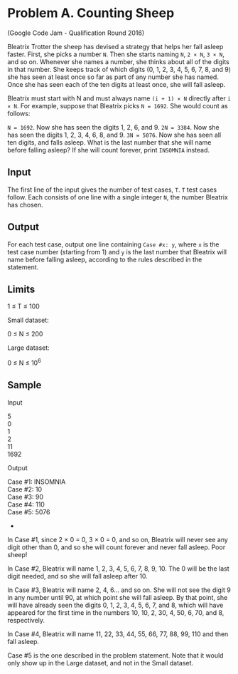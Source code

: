 # Problem A. Counting Sheep

(Google Code Jam - Qualification Round 2016)

Bleatrix Trotter the sheep has devised a strategy that helps her fall asleep faster. First, she picks a number `N`. Then she starts naming `N`, `2 × N`, `3 × N`, and so on. Whenever she names a number, she thinks about all of the digits in that number. She keeps track of which digits (0, 1, 2, 3, 4, 5, 6, 7, 8, and 9) she has seen at least once so far as part of any number she has named. Once she has seen each of the ten digits at least once, she will fall asleep.

Bleatrix must start with N and must always name `(i + 1) × N` directly after `i × N`. For example, suppose that Bleatrix picks `N = 1692`. She would count as follows:

`N = 1692`. Now she has seen the digits 1, 2, 6, and 9.
`2N = 3384`. Now she has seen the digits 1, 2, 3, 4, 6, 8, and 9.
`3N = 5076`. Now she has seen all ten digits, and falls asleep.
What is the last number that she will name before falling asleep? If she will count forever, print `INSOMNIA` instead.

## Input

The first line of the input gives the number of test cases, `T`. `T` test cases follow. Each consists of one line with a single integer `N`, the number Bleatrix has chosen.

## Output

For each test case, output one line containing `Case #x: y`, where `x` is the test case number (starting from 1) and `y` is the last number that Bleatrix will name before falling asleep, according to the rules described in the statement.

## Limits

1 ≤ T ≤ 100

Small dataset:

0 ≤ N ≤ 200

Large dataset:

0 ≤ N ≤ 10<sup>6</sup>

## Sample

Input 
 
5  
0  
1  
2  
11  
1692  

Output

Case #1: INSOMNIA  
Case #2: 10  
Case #3: 90  
Case #4: 110  
Case #5: 5076

-
In Case #1, since 2 × 0 = 0, 3 × 0 = 0, and so on, Bleatrix will never see any digit other than 0, and so she will count forever and never fall asleep. Poor sheep!

In Case #2, Bleatrix will name 1, 2, 3, 4, 5, 6, 7, 8, 9, 10. The 0 will be the last digit needed, and so she will fall asleep after 10.

In Case #3, Bleatrix will name 2, 4, 6... and so on. She will not see the digit 9 in any number until 90, at which point she will fall asleep. By that point, she will have already seen the digits 0, 1, 2, 3, 4, 5, 6, 7, and 8, which will have appeared for the first time in the numbers 10, 10, 2, 30, 4, 50, 6, 70, and 8, respectively.

In Case #4, Bleatrix will name 11, 22, 33, 44, 55, 66, 77, 88, 99, 110 and then fall asleep.

Case #5 is the one described in the problem statement. Note that it would only show up in the Large dataset, and not in the Small dataset.
